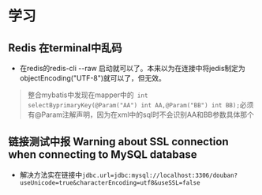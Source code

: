 # 学习

## Redis 在terminal中乱码

+ 在redis的redis-cli --raw 启动就可以了。本来以为在连接中将jedis制定为objectEncoding("UTF-8")就可以了，但无效。


> 整合mybatis中发现在mapper中的` int selectByprimaryKey(@Param("AA") int AA,@Param("BB") int BB);`必须有@Param注解声明，因为在xml中的sql时不会识别AA和BB参数具体那个

## 链接测试中报 Warning about SSL connection when connecting to MySQL database

+ 解决方法实在链接中`jdbc.url=jdbc:mysql://localhost:3306/douban?useUnicode=true&characterEncoding=utf8&useSSL=false`

